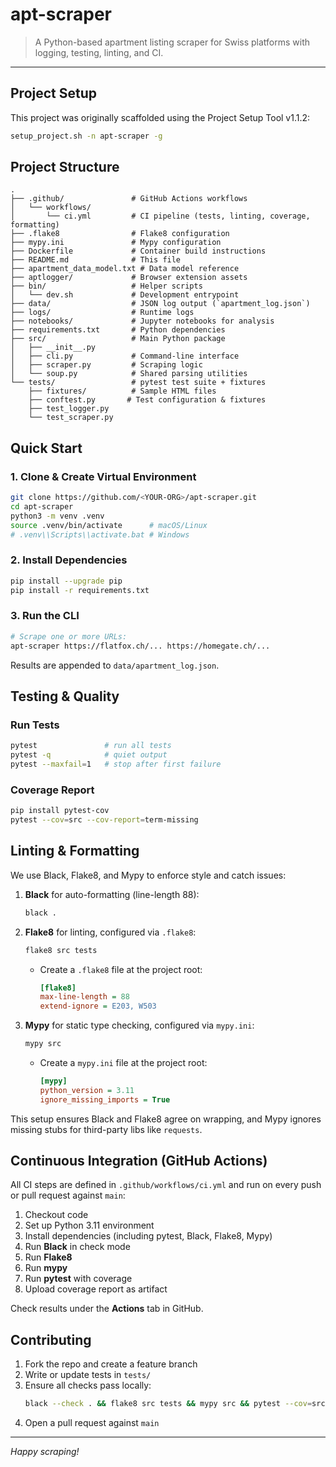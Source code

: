 # apt-scraper

> A Python-based apartment listing scraper for Swiss platforms with logging, testing, linting, and CI.

---

## Project Setup

This project was originally scaffolded using the Project Setup Tool v1.1.2:

```bash
setup_project.sh -n apt-scraper -g
```

## Project Structure

```text
.
├── .github/               # GitHub Actions workflows
│   └── workflows/
│       └── ci.yml         # CI pipeline (tests, linting, coverage, formatting)
├── .flake8                # Flake8 configuration
├── mypy.ini               # Mypy configuration
├── Dockerfile             # Container build instructions
├── README.md              # This file
├── apartment_data_model.txt # Data model reference
├── aptlogger/             # Browser extension assets
├── bin/                   # Helper scripts
│   └── dev.sh             # Development entrypoint
├── data/                  # JSON log output (`apartment_log.json`)
├── logs/                  # Runtime logs
├── notebooks/             # Jupyter notebooks for analysis
├── requirements.txt       # Python dependencies
├── src/                   # Main Python package
│   ├── __init__.py
│   ├── cli.py             # Command-line interface
│   ├── scraper.py         # Scraping logic
│   └── soup.py            # Shared parsing utilities
└── tests/                 # pytest test suite + fixtures
    ├── fixtures/          # Sample HTML files
    ├── conftest.py       # Test configuration & fixtures
    ├── test_logger.py
    └── test_scraper.py
```

## Quick Start

### 1. Clone & Create Virtual Environment

```bash
git clone https://github.com/<YOUR-ORG>/apt-scraper.git
cd apt-scraper
python3 -m venv .venv
source .venv/bin/activate      # macOS/Linux
# .venv\\Scripts\\activate.bat # Windows
```

### 2. Install Dependencies

```bash
pip install --upgrade pip
pip install -r requirements.txt
```

### 3. Run the CLI

```bash
# Scrape one or more URLs:
apt-scraper https://flatfox.ch/... https://homegate.ch/...
```

Results are appended to `data/apartment_log.json`.

## Testing & Quality

### Run Tests

```bash
pytest               # run all tests
pytest -q            # quiet output
pytest --maxfail=1   # stop after first failure
```

### Coverage Report

```bash
pip install pytest-cov
pytest --cov=src --cov-report=term-missing
```

## Linting & Formatting

We use Black, Flake8, and Mypy to enforce style and catch issues:

1. **Black** for auto-formatting (line-length 88):
   ```bash
   black .
   ```
2. **Flake8** for linting, configured via `.flake8`:
   ```bash
   flake8 src tests
   ```
   - Create a `.flake8` file at the project root:
     ```ini
     [flake8]
     max-line-length = 88
     extend-ignore = E203, W503
     ```
3. **Mypy** for static type checking, configured via `mypy.ini`:
   ```bash
   mypy src
   ```
   - Create a `mypy.ini` file at the project root:
     ```ini
     [mypy]
     python_version = 3.11
     ignore_missing_imports = True
     ```

This setup ensures Black and Flake8 agree on wrapping, and Mypy ignores missing stubs for third-party libs like `requests`.

## Continuous Integration (GitHub Actions)

All CI steps are defined in `.github/workflows/ci.yml` and run on every push or pull request against `main`:

1. Checkout code
2. Set up Python 3.11 environment
3. Install dependencies (including pytest, Black, Flake8, Mypy)
4. Run **Black** in check mode
5. Run **Flake8**
6. Run **mypy**
7. Run **pytest** with coverage
8. Upload coverage report as artifact

Check results under the **Actions** tab in GitHub.

## Contributing

1. Fork the repo and create a feature branch
2. Write or update tests in `tests/`
3. Ensure all checks pass locally:
   ```bash
   black --check . && flake8 src tests && mypy src && pytest --cov=src
   ```
4. Open a pull request against `main`

---

*Happy scraping!*

